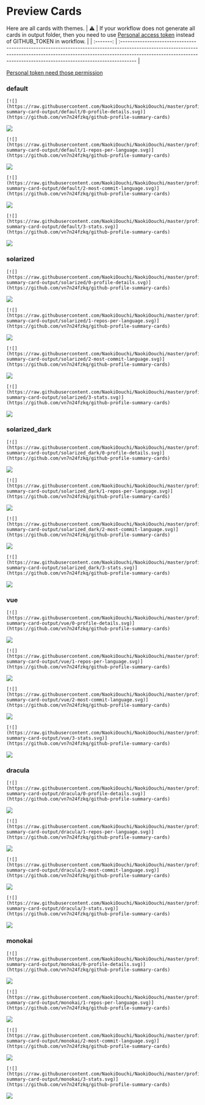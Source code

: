 
# Preview Cards

Here are all cards with themes.
| :warning: | If your workflow does not generate all cards in output folder, then you need to use [Personal access token](https://docs.github.com/en/actions/configuring-and-managing-workflows/creating-and-storing-encrypted-secrets) instead of GITHUB_TOKEN in workflow. |
| :-------: | :------------------------------------------------------------------------------------------------------------------------------------------------------------------------------------------------------------------------------------------------ |

[Personal token need those permission](https://github.com/vn7n24fzkq/github-profile-summary-cards/wiki/Personal-access-token-permissions)


### default


```
[![](https://raw.githubusercontent.com/NaokiOouchi/NaokiOouchi/master/profile-summary-card-output/default/0-profile-details.svg)](https://github.com/vn7n24fzkq/github-profile-summary-cards)
```
![](https://raw.githubusercontent.com/NaokiOouchi/NaokiOouchi/master/profile-summary-card-output/default/0-profile-details.svg)


```
[![](https://raw.githubusercontent.com/NaokiOouchi/NaokiOouchi/master/profile-summary-card-output/default/1-repos-per-language.svg)](https://github.com/vn7n24fzkq/github-profile-summary-cards)
```
![](https://raw.githubusercontent.com/NaokiOouchi/NaokiOouchi/master/profile-summary-card-output/default/1-repos-per-language.svg)


```
[![](https://raw.githubusercontent.com/NaokiOouchi/NaokiOouchi/master/profile-summary-card-output/default/2-most-commit-language.svg)](https://github.com/vn7n24fzkq/github-profile-summary-cards)
```
![](https://raw.githubusercontent.com/NaokiOouchi/NaokiOouchi/master/profile-summary-card-output/default/2-most-commit-language.svg)


```
[![](https://raw.githubusercontent.com/NaokiOouchi/NaokiOouchi/master/profile-summary-card-output/default/3-stats.svg)](https://github.com/vn7n24fzkq/github-profile-summary-cards)
```
![](https://raw.githubusercontent.com/NaokiOouchi/NaokiOouchi/master/profile-summary-card-output/default/3-stats.svg)


### solarized


```
[![](https://raw.githubusercontent.com/NaokiOouchi/NaokiOouchi/master/profile-summary-card-output/solarized/0-profile-details.svg)](https://github.com/vn7n24fzkq/github-profile-summary-cards)
```
![](https://raw.githubusercontent.com/NaokiOouchi/NaokiOouchi/master/profile-summary-card-output/solarized/0-profile-details.svg)


```
[![](https://raw.githubusercontent.com/NaokiOouchi/NaokiOouchi/master/profile-summary-card-output/solarized/1-repos-per-language.svg)](https://github.com/vn7n24fzkq/github-profile-summary-cards)
```
![](https://raw.githubusercontent.com/NaokiOouchi/NaokiOouchi/master/profile-summary-card-output/solarized/1-repos-per-language.svg)


```
[![](https://raw.githubusercontent.com/NaokiOouchi/NaokiOouchi/master/profile-summary-card-output/solarized/2-most-commit-language.svg)](https://github.com/vn7n24fzkq/github-profile-summary-cards)
```
![](https://raw.githubusercontent.com/NaokiOouchi/NaokiOouchi/master/profile-summary-card-output/solarized/2-most-commit-language.svg)


```
[![](https://raw.githubusercontent.com/NaokiOouchi/NaokiOouchi/master/profile-summary-card-output/solarized/3-stats.svg)](https://github.com/vn7n24fzkq/github-profile-summary-cards)
```
![](https://raw.githubusercontent.com/NaokiOouchi/NaokiOouchi/master/profile-summary-card-output/solarized/3-stats.svg)


### solarized_dark


```
[![](https://raw.githubusercontent.com/NaokiOouchi/NaokiOouchi/master/profile-summary-card-output/solarized_dark/0-profile-details.svg)](https://github.com/vn7n24fzkq/github-profile-summary-cards)
```
![](https://raw.githubusercontent.com/NaokiOouchi/NaokiOouchi/master/profile-summary-card-output/solarized_dark/0-profile-details.svg)


```
[![](https://raw.githubusercontent.com/NaokiOouchi/NaokiOouchi/master/profile-summary-card-output/solarized_dark/1-repos-per-language.svg)](https://github.com/vn7n24fzkq/github-profile-summary-cards)
```
![](https://raw.githubusercontent.com/NaokiOouchi/NaokiOouchi/master/profile-summary-card-output/solarized_dark/1-repos-per-language.svg)


```
[![](https://raw.githubusercontent.com/NaokiOouchi/NaokiOouchi/master/profile-summary-card-output/solarized_dark/2-most-commit-language.svg)](https://github.com/vn7n24fzkq/github-profile-summary-cards)
```
![](https://raw.githubusercontent.com/NaokiOouchi/NaokiOouchi/master/profile-summary-card-output/solarized_dark/2-most-commit-language.svg)


```
[![](https://raw.githubusercontent.com/NaokiOouchi/NaokiOouchi/master/profile-summary-card-output/solarized_dark/3-stats.svg)](https://github.com/vn7n24fzkq/github-profile-summary-cards)
```
![](https://raw.githubusercontent.com/NaokiOouchi/NaokiOouchi/master/profile-summary-card-output/solarized_dark/3-stats.svg)


### vue


```
[![](https://raw.githubusercontent.com/NaokiOouchi/NaokiOouchi/master/profile-summary-card-output/vue/0-profile-details.svg)](https://github.com/vn7n24fzkq/github-profile-summary-cards)
```
![](https://raw.githubusercontent.com/NaokiOouchi/NaokiOouchi/master/profile-summary-card-output/vue/0-profile-details.svg)


```
[![](https://raw.githubusercontent.com/NaokiOouchi/NaokiOouchi/master/profile-summary-card-output/vue/1-repos-per-language.svg)](https://github.com/vn7n24fzkq/github-profile-summary-cards)
```
![](https://raw.githubusercontent.com/NaokiOouchi/NaokiOouchi/master/profile-summary-card-output/vue/1-repos-per-language.svg)


```
[![](https://raw.githubusercontent.com/NaokiOouchi/NaokiOouchi/master/profile-summary-card-output/vue/2-most-commit-language.svg)](https://github.com/vn7n24fzkq/github-profile-summary-cards)
```
![](https://raw.githubusercontent.com/NaokiOouchi/NaokiOouchi/master/profile-summary-card-output/vue/2-most-commit-language.svg)


```
[![](https://raw.githubusercontent.com/NaokiOouchi/NaokiOouchi/master/profile-summary-card-output/vue/3-stats.svg)](https://github.com/vn7n24fzkq/github-profile-summary-cards)
```
![](https://raw.githubusercontent.com/NaokiOouchi/NaokiOouchi/master/profile-summary-card-output/vue/3-stats.svg)


### dracula


```
[![](https://raw.githubusercontent.com/NaokiOouchi/NaokiOouchi/master/profile-summary-card-output/dracula/0-profile-details.svg)](https://github.com/vn7n24fzkq/github-profile-summary-cards)
```
![](https://raw.githubusercontent.com/NaokiOouchi/NaokiOouchi/master/profile-summary-card-output/dracula/0-profile-details.svg)


```
[![](https://raw.githubusercontent.com/NaokiOouchi/NaokiOouchi/master/profile-summary-card-output/dracula/1-repos-per-language.svg)](https://github.com/vn7n24fzkq/github-profile-summary-cards)
```
![](https://raw.githubusercontent.com/NaokiOouchi/NaokiOouchi/master/profile-summary-card-output/dracula/1-repos-per-language.svg)


```
[![](https://raw.githubusercontent.com/NaokiOouchi/NaokiOouchi/master/profile-summary-card-output/dracula/2-most-commit-language.svg)](https://github.com/vn7n24fzkq/github-profile-summary-cards)
```
![](https://raw.githubusercontent.com/NaokiOouchi/NaokiOouchi/master/profile-summary-card-output/dracula/2-most-commit-language.svg)


```
[![](https://raw.githubusercontent.com/NaokiOouchi/NaokiOouchi/master/profile-summary-card-output/dracula/3-stats.svg)](https://github.com/vn7n24fzkq/github-profile-summary-cards)
```
![](https://raw.githubusercontent.com/NaokiOouchi/NaokiOouchi/master/profile-summary-card-output/dracula/3-stats.svg)


### monokai


```
[![](https://raw.githubusercontent.com/NaokiOouchi/NaokiOouchi/master/profile-summary-card-output/monokai/0-profile-details.svg)](https://github.com/vn7n24fzkq/github-profile-summary-cards)
```
![](https://raw.githubusercontent.com/NaokiOouchi/NaokiOouchi/master/profile-summary-card-output/monokai/0-profile-details.svg)


```
[![](https://raw.githubusercontent.com/NaokiOouchi/NaokiOouchi/master/profile-summary-card-output/monokai/1-repos-per-language.svg)](https://github.com/vn7n24fzkq/github-profile-summary-cards)
```
![](https://raw.githubusercontent.com/NaokiOouchi/NaokiOouchi/master/profile-summary-card-output/monokai/1-repos-per-language.svg)


```
[![](https://raw.githubusercontent.com/NaokiOouchi/NaokiOouchi/master/profile-summary-card-output/monokai/2-most-commit-language.svg)](https://github.com/vn7n24fzkq/github-profile-summary-cards)
```
![](https://raw.githubusercontent.com/NaokiOouchi/NaokiOouchi/master/profile-summary-card-output/monokai/2-most-commit-language.svg)


```
[![](https://raw.githubusercontent.com/NaokiOouchi/NaokiOouchi/master/profile-summary-card-output/monokai/3-stats.svg)](https://github.com/vn7n24fzkq/github-profile-summary-cards)
```
![](https://raw.githubusercontent.com/NaokiOouchi/NaokiOouchi/master/profile-summary-card-output/monokai/3-stats.svg)

